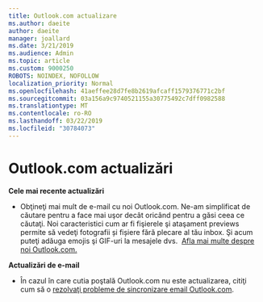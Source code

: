 ```yaml
---
title: Outlook.com actualizare
ms.author: daeite
author: daeite
manager: joallard
ms.date: 3/21/2019
ms.audience: Admin
ms.topic: article
ms.custom: 9000250
ROBOTS: NOINDEX, NOFOLLOW
localization_priority: Normal
ms.openlocfilehash: 41aeffee28d7fe8b2619afcaff1579376771c2bf
ms.sourcegitcommit: 03a156a9c9740521155a30775492c7dff0982588
ms.translationtype: MT
ms.contentlocale: ro-RO
ms.lasthandoff: 03/22/2019
ms.locfileid: "30784073"
---
```

# <a name="outlookcom-updates"></a>Outlook.com actualizări

**Cele mai recente actualizări**

- Obţineţi mai mult de e-mail cu noi Outlook.com. Ne-am simplificat de căutare pentru a face mai uşor decât oricând pentru a găsi ceea ce căutaţi. Noi caracteristici cum ar fi fişierele şi ataşament previews permite să vedeţi fotografii și fișiere fără plecare al tău inbox. Şi acum puteţi adăuga emojis şi GIF-uri la mesajele dvs.  [Afla mai multe despre noi Outlook.com.](https://support.office.com/article/40676ad0-c831-45ac-a023-5be633be798d)

**Actualizări de e-mail**

- În cazul în care cutia poştală Outlook.com nu este actualizarea, citiţi cum să o [rezolvaţi probleme de sincronizare email Outlook.com](https://support.office.com/article/d39e3341-8d79-4bf1-b3c7-ded602233642).
